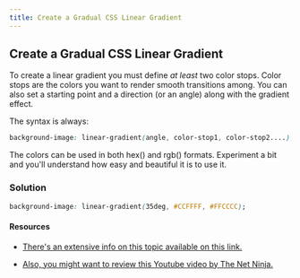 ```yaml
---
title: Create a Gradual CSS Linear Gradient
---
```

## Create a Gradual CSS Linear Gradient

To create a linear gradient you must define *at least* two color stops. Color stops are the colors you want to render smooth transitions among. You can also set a starting point and a direction (or an angle) along with the gradient effect.

The syntax is always:

```css
background-image: linear-gradient(angle, color-stop1, color-stop2....);
```

The colors can be used in both hex() and rgb() formats. Experiment a bit and you'll understand how easy and beautiful it is to use it.

### Solution

```css
background-image: linear-gradient(35deg, #CCFFFF, #FFCCCC);
```

#### Resources

* <a href='https://developer.mozilla.org/en-US/docs/Web/CSS/linear-gradient'>There's an extensive info on this topic available on this link.</a>
 
* <a href='https://www.youtube.com/watch?v=wTk4Wuckd0U'> Also, you might want to review this Youtube video by The Net Ninja.</a>
